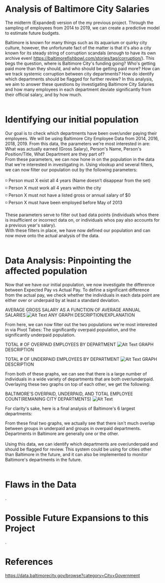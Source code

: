 # Analysis of Baltimore City Salaries
The midterm (Expanded) version of the my previous project. Through the sampling of employees from 2014 to 2019, we can create a predictive model to estimate future budgets.

Baltimore is known for many things such as its aquarium or quirky city culture, however, the unfortunate fact of the matter is that it's also a city known for its steady string of corruption scandals (enough to have its own archive even! https://baltimorefishbowl.com/stories/tag/corruption/). This begs the question, where is Baltimore City's funding going? Who's getting paid more than they should, and who should be getting paid more? How can we track systemic corruption between city departments?
How do identify which departments should be flagged for further review? In this analysis, we aim to answer these questions by investigating Baltimore City Salaries and how many employees in each department deviate significantly from their official salary, and by how much.</br>
</br>
# Identifying our initial population
Our goal is to check which departments have been over/under paying their employees. We will be using Baltimore City Employee Data from 2014, 2016, 2018, 2019. From this data, the parameters we're most interested in are: What was actually earned (Gross Salary), Person's Name, Person's Position/Title, What Department are they part of? </br>
From these parameters, we can now hone in on the population in the data that we're interested in investigating in. Using vlookup and several filters, we can now filter our population out by the following parameters:</br>
</br>
:white_medium_small_square: Person must X exist all 4 years (Name doesn’t disappear from the set)</br>
:white_medium_small_square: Person X must work all 4 years within the city</br>
:white_medium_small_square: Person X must not have a listed gross or annual salary of $0</br>
:white_medium_small_square: Person X must have been employed before May of 2013</br>
</br>
These parameters serve to filter out bad data points (individuals whos there is insufficient or incorrect data on, or individuals whos pay also accounts for a previous year's salary).</br>
With these filters in place, we have now defined our population and can now move onto the actual analysis of the data.</br>
</br>
# Data Analysis: Pinpointing the affected population
Now that we have our initial population, we now investigate the difference between Expected Pay vs Actual Pay. To define a significant difference from the actual pay, we check whether the individuals in each data point are either over or underpaid by at least a standard deviation. </br>
 
AVERAGE GROSS SALARY AS A FUNCTION OF AVERAGE ANNUAL SALARIES
![Alt Text](url_here)
ANY GRAPH DESCRIPTION/EXPLANATION

From here, we can now filter out the two populations we're most interested in via Pivot Tabes: The significantly overpaid population, and the significantly underpaid population.

TOTAL # OF OVERPAID EMPLOYEES BY DEPARTMENT
![Alt Text](url_here)
GRAPH DESCRIPTION

TOTAL # OF UNDERPAID EMPLOYEES BY DEPARTMENT
![Alt Text](url_here)
GRAPH DESCRIPTION

From both of these graphs, we can see that there is a large number of individuals in a wide variety of departments that are both over/underpaid. Overlaying these two graphs on top of each other, we get the following:

BALTIMORE'S OVERPAID, UNDERPAID, AND TOTAL EMPLOYEE COUNT(REMANING CITY DEPARTMENTS)
![Alt Text](url_here)

For clarity's sake, here is a final analysis of Baltimore's 6 largest departments:

From these final two graphs, we actually see that there isn't much overlap between groups in underpaid and groups in overpaid departments. Departments in Baltimore are generally one or the other.</br>
</br>
Using this data, we can identify which departments are over/underpaid and should be flagged for review. This system could be using for cities other than Baltimore in the future, and it can also be implemented to monitor Baltimore's departments in the future.</br>
</br>
# Flaws in the Data
.
</br>
# Possible Future Expansions to this Project
.
</br>
# References
https://data.baltimorecity.gov/browse?category=City+Government

